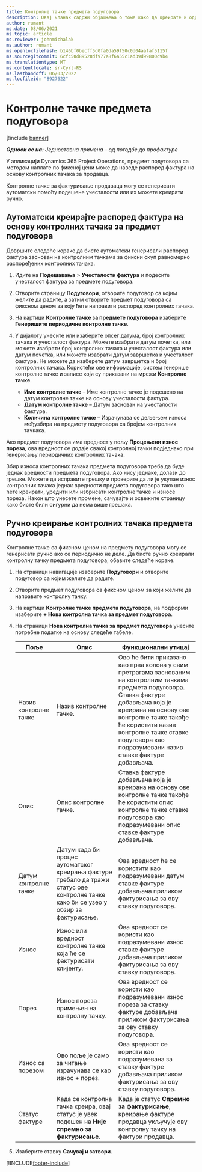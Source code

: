 ```yaml
---
title: Контролне тачке предмета подуговора
description: Овај чланак садржи објашњења о томе како да креирате и одржите распоред фактура заснован на прекретници за подизвођач са добављачем.
author: rumant
ms.date: 08/06/2021
ms.topic: article
ms.reviewer: johnmichalak
ms.author: rumant
ms.openlocfilehash: b146bf0becff5d0fa0da59f50c0d04aafaf5115f
ms.sourcegitcommit: 6cfc50d89528df977a8f6a55c1ad39d99800d9b4
ms.translationtype: MT
ms.contentlocale: sr-Cyrl-RS
ms.lasthandoff: 06/03/2022
ms.locfileid: "8927622"
---
```

# <a name="subcontract-line-milestones"></a>Контролне тачке предмета подуговора

[!include [banner](../../includes/dataverse-preview.md)]

_**Односи се на:** Једноставна примена – од погодбе до профактуре_

У апликацији Dynamics 365 Project Operations, предмет подуговора са методом наплате по фиксној цени може да наведе распоред фактура на основу контролних тачака за продавца.

Контролне тачке за фактурисање продаваца могу се генерисати аутоматски помоћу подешене учесталости или их можете креирати ручно.

## <a name="automatically-create-a-milestone-based-invoice-schedule-for-a-subcontract-line"></a>Аутоматски креирајте распоред фактура на основу контролних тачака за предмет подуговора

Довршите следеће кораке да бисте аутоматски генерисали распоред фактура заснован на контролним тачкама за фиксни скуп равномерно распоређених контролних тачака.

1. Идите на **Подешавања** > **Учесталости фактура** и подесите учесталост фактура за предмете подуговора.
2. Отворите страницу **Подуговори**, отворите подуговор са којим желите да радите, а затим отворите предмет подуговора са фиксном ценом за коју ћете направити распоред контролних тачака.
3. На картици **Контролне тачке за предмете подуговора** изаберите **Генеришите периодичне контролне тачке**.
4. У дијалогу унесите или изаберите опсег датума, број контролних тачака и учесталост фактура. Можете изабрати датум почетка, или можете изабрати број контролних тачака и учесталост фактура или датум почетка, или можете изабрати датум завршетка и учесталост фактура. Не можете да изаберете датум завршетка и број контролних тачака.
Користећи ове информације, систем генерише контролне тачке и записе који су приказани на мрежи **Контролне тачке**.

   - **Име контролне тачке** – Име контролне тачке је подешено на датум контролне тачке на основу учесталости фактура.
   - **Датум контролне тачке** – Датум заснован на учесталости фактура.
   - **Количина контролне тачке** – Израчунава се дељењем износа међузбира на предмету подуговора са бројем контролних тачкака.

Ако предмет подуговора има вредност у пољу **Процењени износ пореза**, ова вредност се додаје свакој контролној тачки подједнако при генерисању периодичних контролних тачака.

Збир износа контролних тачака предмета подуговора треба да буде једнак вредности предмета подуговора. Ако нису једнаке, долази до грешке. Можете да исправите грешку и проверите да ли је укупан износ контролних тачака једнак вредности предмета подуговора тако што ћете креирати, уредити или избрисати контролне тачке и износе пореза. Након што унесете промене, сачувајте и освежите страницу како бисте били сигурни да нема више грешака.

## <a name="manually-create-subcontract-line-milestones"></a>Ручно креирање контролних тачака предмета подуговора

Контролне тачке са фиксном ценом на предмету подуговора могу се генерисати ручно ако се периодично не деле. Да бисте ручно креирали контролну тачку предмета подуговора, обавите следеће кораке.

1. На страници навигације изаберите **Подуговори** и отворите подуговор са којим желите да радите.
2. Отворите предмет подуговора са фиксном ценом за који желите да направите контролну тачку.
3. На картици **Контролне тачке предмета подуговора**, на подформи изаберите **+ Нова контролна тачка за предмет подуговора**.
4. На страници **Нова контролна тачка за предмет подуговора** унесите потребне податке на основу следеће табеле.

    | Поље | Опис |Функционални утицај|
    | --- | --- |----------------------|
    | Назив контролне тачке | Назив контролне тачке. |Ово ће бити приказано као прва колона у свим претрагама заснованим на контролним тачкама предмета подуговора. Ставка фактуре добављача која је креирана на основу ове контролне тачке такође ће користити назив контролне тачке ставке подуговора као подразумевани назив ставке фактуре добављача.|
    | Опис | Опис контролне тачке. |Ставка фактуре добављача која је креирана на основу ове контролне тачке такође ће користити опис контролне тачке ставке подуговора као подразумевани опис ставке фактуре добављача.|
    | Датум контролне тачке | Датум када би процес аутоматског креирања фактуре требало да тражи статус ове контролне тачке како би се узео у обзир за фактурисање.| Ова вредност ће се користити као подразумевани датум ставке фактуре добављача приликом фактурисања за ову ставку подуговора. |
    | Износ | Износ или вредност контролне тачке која ће се фактурисати клијенту. |Ова вредност се користи као подразумевани износ ставке фактуре добављача приликом фактурисања за ову ставку подуговора. |
    | Порез | Износ пореза примењен на контролну тачку.| Ова вредност се користи као подразумевани износ пореза за ставку фактуре добављача приликом фактурисања за ову ставку подуговора. |
    | Износ са порезом | Ово поље је само за читање израчунава се као износ + порез.|Ова вредност се користи као подразумевана за ставку фактуре добављача приликом фактурисања за ову ставку подуговора. |
    | Статус фактуре | Када се контролна тачка креира, овај статус је увек подешен на **Није спремно за фактурисање**.|  Када је статус **Спремно за фактурисање**, креирање фактуре продавца укључује ову контролну тачку на фактури продавца. |

5. Изаберите ставку **Сачувај и затвори**.


[!INCLUDE[footer-include](../../includes/footer-banner.md)]
